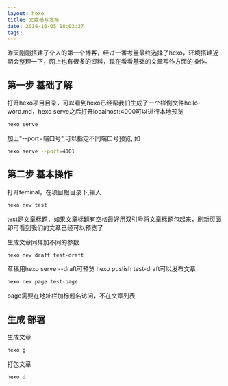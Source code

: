 ```yaml
---
layout: hexo
title: 文章书写发布
date: 2018-10-05 18:03:27
tags:
---
```


昨天刚刚搭建了个人的第一个博客，经过一番考量最终选择了hexo，环境搭建近期会整理一下，网上也有很多的资料，现在看看基础的文章写作方面的操作。

## 第一步 基础了解
打开hexo项目目录，可以看到hexo已经帮我们生成了一个样例文件hello-word.md，hexo serve之后打开localhost:4000可以进行本地预览
```bash
hexo serve
```
加上"--port=端口号",可以指定不同端口号预览, 如
```bash
hexo serve --port=4001
```

## 第二步 基本操作
打开teminal，在项目根目录下,输入
```bash
hexo new test
```
test是文章标题，如果文章标题有空格最好用双引号将文章标题包起来，刷新页面即可看到我们的文章已经可以预览了

生成文章同样加不同的参数
```bash
hexo new draft test-draft
```
草稿用hexo serve --draft可预览
hexo puslish test-draft可以发布文章

```bash
hexo new page test-page
```
page需要在地址栏加标题名访问，不在文章列表

## 生成 部署
生成文章
```bash
hexo g
```
打包文章
```bash
hexo d
```